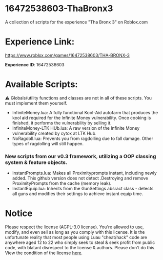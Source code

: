 # 16472538603-ThaBronx3
A collection of scripts for the experience "Tha Bronx 3" on Roblox.com 

# Experience Link:
https://www.roblox.com/games/16472538603/THA-BRONX-3


**Experience ID**: 16472538603

# Available Scripts:
⚠️ Globals/utility functions and classes are not in all of these scripts. You must implement them yourself.


- InfiniteMoney.lua: A fully functional Kool-Aid autofarm that produces the kool aid required for the Infinite Money vulnerability. Once cooking is finished, it performs the vulnerability by selling it.
- InfiniteMoney-LTK HUb.lua: A raw version of the Infinite Money vulnerability created by cytox at LTK Hub.
- NoRagdoll.lua: Prevents you from ragdolling due to fall damage. Other types of ragdolling will still happen.

### New scripts from our v0.3 framework, utilizing a OOP classing system & feature objects.
- InstantPrompts.lua: Makes all Proximityprompts instant, including newly added. This github version does not detect .Destroying and remove ProximityPrompts from the cache (memory leak).
- InstantEquip.lua: Inherits from the GunSettings absract class - detects all guns and modifies their settings to achieve instant equip time.

# Notice
Please respect the license (AGPL-3.0 license). You're allowed to use, modify, and even sell as long as you comply with this license. It is the unfortunate reality that most people using Luau "cheat/hack" code are anywhere aged 12 to 22 who simply seek to steal & seek profit from public code, with blatant disrespect to the license & authors. Please don't do this. View the condition of the license [here](LICENSE).
